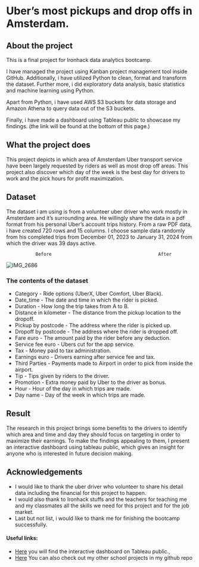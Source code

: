# Uber’s most pickups and drop offs in Amsterdam.
## About the project
This is a final project for Ironhack data analytics bootcamp. 

I have managed the project using Kanban project management tool inside GitHub. Additionally, i have utilized Python to clean, format and transform the dataset. Further more, i did exploratory data analysis, basic statistics and machine learning using Python. 

Apart from Python, i have used AWS S3 buckets for data storage and Amazon Athena to query data out of the S3 buckets. 

Finally, i have made a dashboard using Tableau public to showcase my findings. (the link will be found at the bottom of this page.)

## What the project does
This project depicts in which area of Amsterdam Uber transport service have been largely requested by riders as well as most drop off areas.  This project also discover which day of the week is the best day for drivers to work and the pick hours for profit maximization.
## Dataset
The dataset i am using is from a volunteer uber driver who work mostly in Amsterdam and it’s surrounding area. He willingly share the data in a pdf format from his personal Uber’s account trips history. From a raw PDF data, i have created 720 rows and 15 columns. I choose sample data randomly from his completed trips from December 01, 2023 to January 31, 2024 from which the driver was 39 days active. 


               Before							             After

![IMG_2686](https://github.com/user-attachments/assets/9f12f835-8d5c-40e6-a816-f1dfcf7dbdd1)








### The contents of the dataset


- Category - Ride options (UberX, Uber Comfort, Uber Black).
- Date_time - The date and time in which the rider is picked.
- Duration - How long the trip takes from A to B.
- Distance in kilometer - The distance from the pickup location to the dropoff.
- Pickup by postcode - The address where the rider is picked up.
- Dropoff by postcode - The address where the rider is dropped off.
- Fare euro - The amount paid by the rider before any deduction.
- Service fee euro - Ubers cut for the app service.
- Tax - Money paid to tax administration.
- Earnings euro - Drivers earning after service fee and tax.
- Third Parties - Payments made to Airport in order to pick from inside the airport.
- Tip - Tips given by riders to the driver.
- Promotion - Extra money paid by Uber to the driver as bonus.
- Hour - Hour of the day in which trips are made.
- Day name - Day of the week in which trips are made.

## Result
The research in this project brings some benefits to the drivers to identify which area and time and day they should focus on targeting in order to maximize their earnings. To make the findings appealing to them, I present an interactive dashboard using tableau public, which gives an insight for anyone who is interested in future decision making.

## Acknowledgements
- I would like to thank the uber driver who volunteer to share his detail data including the financial for this project to happen. 
- I would also thank to Ironhack stuffs and the teachers for teaching me and my classmates all the skills we need for this project and for the job market.
- Last but not list, i would like to thank me for finishing the bootcamp successfully.


#### Useful links:
- [Here](https://public.tableau.com/views/uberpickupsanddropoffs/PickhoursDash?:language=en-GB&:sid=&:redirect=auth&:display_count=n&:origin=viz_share_link) you will find the interactive dashboard on Tableau public.,
- [Here](https://github.com/Biruk-Buye?tab=repositories) You can also check out my other school projects in my github repo
